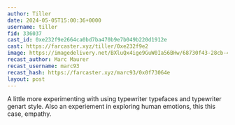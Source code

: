 ```yaml
---
author: Tiller
date: 2024-05-05T15:00:36+0000
username: tiller
fid: 336037
cast_id: 0xe232f9e2664ca0bd7ba470b9e7b049b220d1912e
cast: https://farcaster.xyz/tiller/0xe232f9e2
image: https://imagedelivery.net/BXluQx4ige9GuW0Ia56BHw/68730f43-28cb-4a6e-6bcc-5a3ae04de600/original
recast_author: Marc Maurer
recast_username: marc93
recast_hash: https://farcaster.xyz/marc93/0x0f73064e
layout: post
---
```


A little more experimenting with using typewriter typefaces and typewriter genart style. Also an experiement in exploring human emotions, this this case, empathy.

<img src='https://imagedelivery.net/BXluQx4ige9GuW0Ia56BHw/68730f43-28cb-4a6e-6bcc-5a3ae04de600/original' alt='' referrerpolicy='no-referrer'/>
